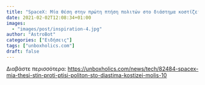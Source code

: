 ```yaml
---
title: "SpaceX: Μία θέση στην πρώτη πτήση πολιτών στο διάστημα κοστίζει μόλις $10"
date: 2021-02-02T12:08:34+01:00
images:
  - "images/post/inspiration-4.jpg"
author: "AstroBot"
categories: ["Ειδήσεις"]
tags: ["unboxholics.com"]
draft: false
---
```




Διαβάστε περισσότερα: https://unboxholics.com/news/tech/82484-spacex-mia-thesi-stin-proti-ptisi-politon-sto-diastima-kostizei-molis-10
